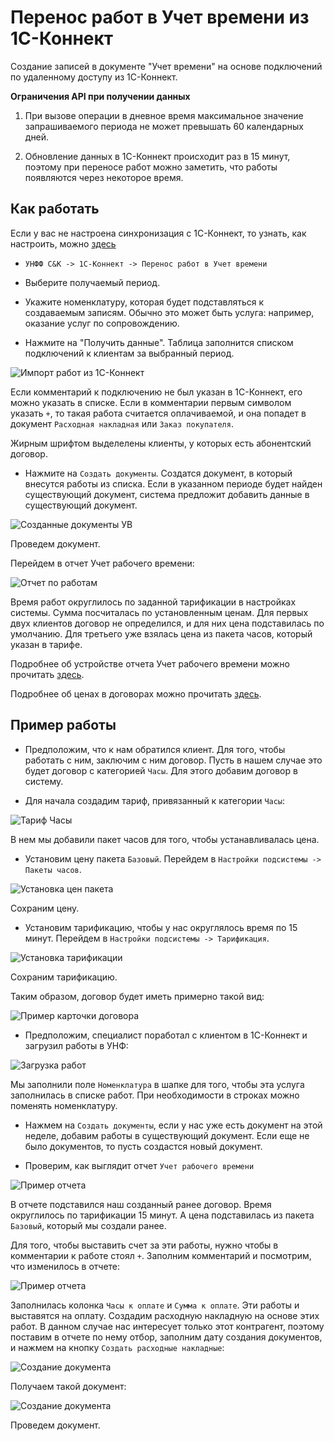 # Перенос работ в Учет времени из 1С-Коннект

Создание записей в документе "Учет времени" на основе подключений по удаленному доступу из 1С-Коннект.

**Ограничения API при получении данных**

1. При вызове операции в дневное время максимальное значение запрашиваемого периода не может превышать 60 календарных дней.

2. Обновление данных в 1С-Коннект происходит раз в 15 минут, поэтому при переносе работ можно заметить, что работы появляются через некоторое время.

## Как работать

Если у вас не настроена синхронизация с 1С-Коннект, то узнать, как настроить, можно [здесь](/docs/one-c-connect.md)

* `УНФФ С&К -> 1С-Коннект -> Перенос работ в Учет времени`
* Выберите получаемый период.
* Укажите номенклатуру, которая будет подставляться к создаваемым записям. Обычно это может быть услуга: например, оказание услуг по сопровождению.

* Нажмите на "Получить данные". Таблица заполнится списком подключений к клиентам за выбранный период.

![Импорт работ из 1С-Коннект](/img/import-from-connect.png)

Если комментарий к подключению не был указан в 1С-Коннект, его можно указать в списке.
Если в комментарии первым символом указать `+`, то такая работа считается оплачиваемой, и она попадет в документ `Расходная накладная` или `Заказ покупателя`.

Жирным шрифтом выделелены клиенты, у которых есть абонентский договор.

* Нажмите на `Создать документы`. Создатся документ, в который внесутся работы из списка. Если в указанном периоде будет найден существующий документ, система предложит добавить данные в существующий документ.

![Созданные документы УВ](/img/work-time-document.png)

Проведем документ.

Перейдем в отчет Учет рабочего времени:

![Отчет по работам](/img/work-time-report.png)

Время работ округлилось по заданной тарификации в настройках системы.
Сумма посчиталась по установленным ценам. Для первых двух клиентов договор не определился, и для них цена подставилась по умолчанию.
Для третьего уже взялась цена из пакета часов, который указан в тарифе.

Подробнее об устройстве отчета Учет рабочего времени можно прочитать [здесь](/docs/work-time).

Подробнее об ценах в договорах можно прочитать [здесь](/docs/contracts.md#%D0%BA%D0%B0%D0%BA-%D1%83%D1%81%D1%82%D0%B0%D0%BD%D0%BE%D0%B2%D0%B8%D1%82%D1%8C-%D1%86%D0%B5%D0%BD%D1%83-%D0%B4%D0%BE%D0%B3%D0%BE%D0%B2%D0%BE%D1%80%D0%B0).

## Пример работы

* Предположим, что к нам обратился клиент. Для того, чтобы работать с ним, заключим с ним договор.
Пусть в нашем случае это будет договор с категорией `Часы`. Для этого добавим договор в систему.

* Для начала создадим тариф, привязанный к категории `Часы`:

![Тариф Часы](/img/example-tarif.png)

В нем мы добавили пакет часов для того, чтобы устанавливалась цена.

* Установим цену пакета `Базовый`. Перейдем в `Настройки подсистемы -> Пакеты часов`.

![Установка цен пакета](/img/ex-price-package.png)

Сохраним цену.

* Установим тарификацию, чтобы у нас округлялось время по 15 минут. Перейдем в `Настройки подсистемы -> Тарификация`.

![Установка тарификации](/img/ex-tarification.png)

Сохраним тарификацию.

Таким образом, договор будет иметь примерно такой вид:

![Пример карточки договора](/img/ex-contract.png)

* Предположим, специалист поработал с клиентом в 1С-Коннект и загрузил работы в УНФ:

![Загрузка работ](/img/ex-import-from-connect.png)

Мы заполнили поле `Номенклатура` в шапке для того, чтобы эта услуга заполнилась в списке работ. При необходимости в строках можно поменять номенклатуру.

* Нажмем на `Создать документы`, если у нас уже есть документ на этой неделе, добавим работы в существующий документ. Если еще не было документов, то пусть создастся новый документ.

* Проверим, как выглядит отчет `Учет рабочего времени`

![Пример отчета](/img/ex-work-time-report.png)

В отчете подставился наш созданный ранее договор.
Время округлилось по тарификации 15 минут. А цена подставилась из пакета `Базовый`, который мы создали ранее.

Для того, чтобы выставить счет за эти работы, нужно чтобы в комментарии к работе стоял `+`. Заполним комментарий и посмотрим, что изменилось в отчете:

![Пример отчета](/img/paid-work-time.png)

Заполнилась колонка `Часы к оплате` и `Сумма к оплате`. Эти работы и выставятся на оплату.
Создадим расходную накладную на основе этих работ. В данном случае нас интересует только этот контрагент, поэтому поставим в отчете по нему отбор, заполним дату создания документов, и нажмем на кнопку `Создать расходные накладные`:

![Создание документа](/img/ex-create-doc.png)

Получаем такой документ:

![Создание документа](/img/ex-doc-from-report.png)

Проведем документ.
